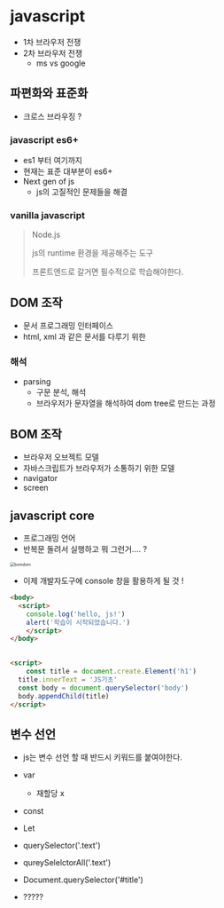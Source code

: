 # javascript

* 1차 브라우저 전쟁 
* 2차 브라우저 전쟁 
  * ms vs google

## 파편화와 표준화

+ 크로스 브라우징 ?



### javascript es6+

+ es1 부터 여기까지
+ 현재는 표준 대부분이 es6+
+ Next gen of js
  + js의 고질적인 문제들을 해결 



### vanilla javascript

> Node.js
>
> js의 runtime 환경을 제공해주는 도구 
>
> 프론트엔드로 갈거면 필수적으로 학습해야한다. 



## DOM 조작

+ 문서 프로그래밍 인터페이스 
+ html, xml 과 같은 문서를 다루기 위한 



### 해석 

+ parsing 
  + 구문 분석, 해석 
  + 브라우저가 문자열을 해석하여 dom tree로 만드는 과정 





## BOM 조작

+ 브라우저 오브젝트 모델 
+ 자바스크립트가 브라우저가 소통하기 위한 모델
+ navigator
+ screen 



## javascript core

+ 프로그래밍 언어 
+ 반복문 돌려서 실행하고 뭐 그런거.... ? 



<img src="https://i.stack.imgur.com/UGXeb.jpg" alt="bomdom" style="zoom:50%;" />





+ 이제 개발자도구에 console 창을 활용하게 될 것 ! 

```html
<body>
  <script>
    console.log('hello, js!')
    alert('학습이 시작되었습니다.')
	</script> 
</body>
  
```



```html
<script>
	const title = document.create.Element('h1')
  title.innerText = 'JS기초'
  const body = document.querySelector('body')
  body.appendChild(title)
</script>
```



## 변수 선언 

+ js는 변수 선언 할 때 반드시 키워드를 붙여야한다. 
+ var
  + 재할당 x
+ const
+ Let



+ querySelector('.text')
+ qureySelelctorAll('.text')

+ Document.querySelector('#title')
+ ????? 



